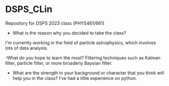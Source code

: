 # DSPS_CLin
Repository for DSPS 2023 class (PHYS461/661)

- What is the reason why you decided to take the class?

I'm currently working in the field of particle astrophysics, which involves lots of data analysis.

-What do you hope to learn the most?
Filtering techniques such as Kalman filter, particle filter, or more broaderly Baysian filter.

- What are the strength in your background or character that you think will help you in the class?
I've had a little experience on python.

